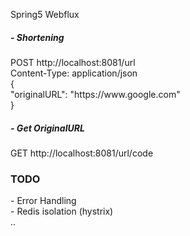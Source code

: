 Spring5 Webflux

<h5> - Shortening </h5>
POST http://localhost:8081/url<br>
Content-Type: application/json<br>
{<br>
  "originalURL": "https://www.google.com"<br>
}<br>

<h5> - Get OriginalURL</h5>
GET http://localhost:8081/url/code


<h3>TODO</h3>
- Error Handling<br>
- Redis isolation (hystrix)<br>
..
